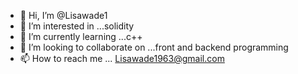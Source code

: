 - 👋 Hi, I’m @Lisawade1
- 👀 I’m interested in ...solidity
- 🌱 I’m currently learning ...c++
- 💞️ I’m looking to collaborate on ...front and backend programming 
- 📫 How to reach me ... Lisawade1963@gmail.com

<!---
Lisawade1/Lisawade1 is a ✨ special ✨ repository because its `README.md` (this file) appears on your GitHub profile.
You can click the Preview link to take a look at your changes.
--->
